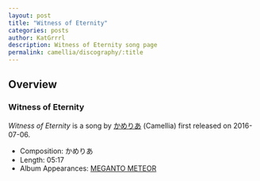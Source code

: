 ```yaml
---
layout: post
title: "Witness of Eternity"
categories: posts
author: KatGrrrl
description: Witness of Eternity song page
permalink: camellia/discography/:title
---
```


## Overview

### Witness of Eternity

*Witness of Eternity* is a song by [かめりあ](/camellia) (Camellia) first released on 2016-07-06.

* Composition: かめりあ
* Length: 05:17
* Album Appearances: [MEGANTO METEOR](<{% link postsInclude/_posts/camellia/albums/MEGANTO-METEOR/2023-12-21-MEGANTO-METEOR.md %}>)
